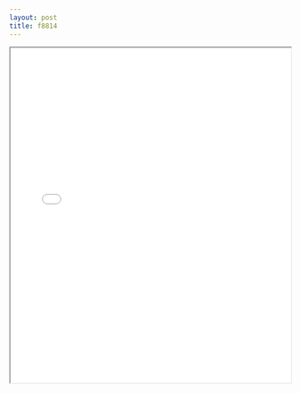 ```yaml
---
layout: post
title: f8814
---
```


<div class="pdf-container">
<iframe src="/ea/assets/pdfs/misc/f8814.pdf" height="600" width="100%" allowFullScreen="true"></iframe>
</div>

